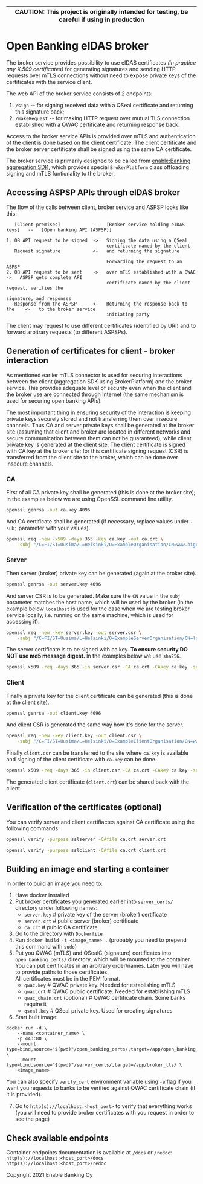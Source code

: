 | CAUTION: This project is originally intended for testing, be careful if using in production  |
| -------------------------------------------------------------------------------------------- |

# Open Banking eIDAS broker

The broker service provides possibility to use eIDAS certificates *(in practice any X.509
certificates)* for generating signatures and sending HTTP requests over mTLS connections
without need to expose private keys of the certificates with the service client.

The web API of the broker service consists of 2 endpoints:

1. `/sign` -- for signing received data with a QSeal certificate and returning this
   signature back;
2. `/makeRequest` -- for making HTTP request over mutual TLS connection established with
   a QWAC certificate and returning response back.

Access to the broker service APIs is provided over mTLS and authentication of the client is
done based on the client certificate. The client certificate and the broker server certificate
shall be signed using the same CA certificate.

The broker service is primarily designed to be called from [enable:Banking aggregation
SDK](https://enablebanking.com/docs/sdk/latest/), which provides special `BrokerPlatform`
class offloading signing and mTLS funtionality to the broker. 

## Accessing ASPSP APIs through eIDAS broker

The flow of the calls between client, broker service and ASPSP looks like this:

```
   [Client premises]            --   [Broker service holding eIDAS keys]   --   [Open banking API (ASPSP)]

1. OB API request to be signed  ->   Signing the data using a QSeal
                                     certificate named by the client
   Request signature            <-   and returning the signature

                                     Forwarding the request to an ASPSP 
2. OB API request to be sent    ->   over mTLS established with a QWAC     ->   ASPSP gets complete API
                                     certificate named by the client            request, verifies the
                                                                                signature, and responses
   Response from the ASPSP      <-   Returning the response back to the    <-   to the broker service
                                     initiating party
```

The client may request to use different certificates (identified by URI) and to forward
arbitrary requests (to different ASPSPs).

## Generation of certificates for client - broker interaction

As mentioned earlier mTLS connector is used for securing interactions between the client
(aggregation SDK using BrokerPlatform) and the broker service. This provides adequate level
of security even when the client and the broker use are connected through Internet (the same
mechanism is used for securing open banking APIs).

The most important thing in ensuring security of the interaction is keeping private keys
securely stored and not transferring them over insecure channels. Thus CA and server private
keys shall be generated at the broker site (assuming that client and broker are located in
different networks and secure communication between them can not be guaranteed), while client
private key is generated at the client site. The client certificate is signed with CA key
at the broker site; for this certificate signing request (CSR) is transferred from the client
site to the broker, which can be done over insecure channels.

### CA

First of all CA private key shall be generated (this is done at the broker site); in the
examples below we are using OpenSSL command line utility.

```bash
openssl genrsa -out ca.key 4096
```

And CA certificate shall be generated (if necessary, replace values under `-subj` parameter
with your values).

```bash
openssl req -new -x509 -days 365 -key ca.key -out ca.crt \
    -subj "/C=FI/ST=Uusima/L=Helsinki/O=ExampleOrganisation/CN=www.bigorg.com"
```

### Server

Then server (broker) private key can be generated (again at the broker site).

```bash
openssl genrsa -out server.key 4096
```

And server CSR is to be generated. Make sure the `CN` value in the `subj` parameter matches
the host name, which will be used by the broker (in the example below `localhost` is used
for the case when we are testing broker service locally, i.e. running on the same machine,
which is used for accessing it).

```bash
openssl req -new -key server.key -out server.csr \
    -subj "/C=FI/ST=Uusima/L=Helsinki/O=ExampleServerOrganisation/CN=localhost"
```

The server certificate is to be signed with ca.key. **To ensure security DO NOT use md5 
message digest.** In the examples below we use `sha256`.

```bash
openssl x509 -req -days 365 -in server.csr -CA ca.crt -CAkey ca.key -set_serial 01 -out server.crt -sha256
```

### Client

Finally a private key for the client certificate can be generated (this is done at the
client site).

```bash
openssl genrsa -out client.key 4096
```

And client CSR is generated the same way how it's done for the server.

```bash
openssl req -new -key client.key -out client.csr \
    -subj "/C=FI/ST=Uusima/L=Helsinki/O=ExampleClientOrganisation/CN=www.localorg.com"
```

Finally `client.csr` can be transferred to the site where `ca.key` is available and
signing of the client certificate with `ca.key` can be done.

```bash
openssl x509 -req -days 365 -in client.csr -CA ca.crt -CAkey ca.key -set_serial 02 -out client.crt -sha256
```

The generated client certificate (`client.crt`) can be shared back with the client.

## Verification of the certificates (optional)

You can verify server and client certifiactes against CA certificate using the following
commands.

```bash
openssl verify -purpose sslserver -CAfile ca.crt server.crt
```

```bash
openssl verify -purpose sslclient -CAfile ca.crt client.crt
```

## Building an image and starting a container

In order to build an image you need to:

1. Have docker installed
2. Put broker certificates you generated earlier into `server_certs/` directory under following names:
    - `server.key`  # private key of the server (broker) certificate
    - `server.crt`  # public server (broker) certificate
    - `ca.crt`  # public CA certificate
3. Go to the directory with `Dockerfile`
4. Run `docker build -t <image_name> .` (probably you need to prepend this command with `sudo`)<br/>
5. Put you QWAC (mTLS) and QSealC (signature) certificates into `open_banking_certs/` directory, which will be mounted to the container.<br/>
You can put certificates in an arbitrary order/names. Later you will have to provide paths to those certificates.<br/>
All certificates must be in the PEM format.</br>
    - `qwac.key`  # QWAC private key. Needed for establishing mTLS
    - `qwac.crt`  # QWAC public certificate. Needed for establishing mTLS
    - `qwac_chain.crt` (optional)  # QWAC certificate chain. Some banks require it
    - `qseal.key`  # QSeal private key. Used for creating signatures
6. Start built image:  

```
docker run -d \
    --name <container_name> \
    -p 443:80 \
    --mount type=bind,source="$(pwd)"/open_banking_certs/,target=/app/open_banking_certs/ \  
    --mount type=bind,source="$(pwd)"/server_certs/,target=/app/broker_tls/ \
    <image_name>
```  

You can also specify `verify_cert` environment variable using `-e` flag if you want you requests to banks to be verified against QWAC certificate chain (if it is provided).

7. Go to `http(s)://localhost:<host_port>` to verify that everything works (you will need to provide broker certificates with you request in order to see the page)

## Check available endpoints
Container endpoints documentation is available at `/docs` or `/redoc`:<br/>
`http(s)://localhost:<host_port>/docs`<br/>
`http(s)://localhost:<host_port>/redoc`


Copyright 2021 Enable Banking Oy

